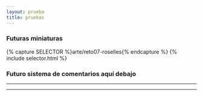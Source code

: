 ```yaml
---
layout: prueba
title: pruebas
---
```


### Futuras miniaturas

<div>
{% capture SELECTOR %}arte/reto07-roselles{% endcapture %}
{% include selector.html %}
</div>

### Futuro sistema de comentarios aquí debajo

<hr/>
<script defer src="https://commento.pinturitas.com:8080/js/commento.js"></script>
<div id="commento"></div>
<hr/>

